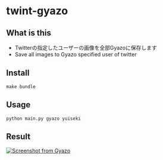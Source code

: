 # twint-gyazo

## What is this

- Twitterの指定したユーザーの画像を全部Gyazoに保存します
- Save all images to Gyazo specified user of twitter

## Install

```
make bundle
```

## Usage

```
python main.py gyazo yuiseki
```

## Result

[![Screenshot from Gyazo](https://gyazo.com/503b02427b291a2a19f1a2882200162e/raw)](https://gyazo.com/503b02427b291a2a19f1a2882200162e)
